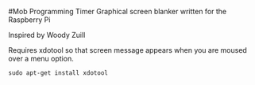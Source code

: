 #Mob Programming Timer
Graphical screen blanker written for the Raspberry Pi

Inspired by Woody Zuill

Requires xdotool so that screen message appears when you are moused over a menu option. 

`sudo apt-get install xdotool`
